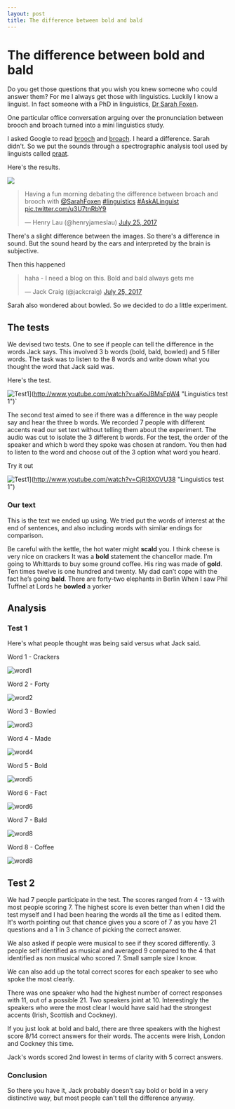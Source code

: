 ```yaml
---
layout: post
title: The difference between bold and bald
---
```


# The difference between bold and bald   

Do you get those questions that you wish you knew someone who could answer them? For me I always get those with linguistics. Luckily I know a linguist. In fact someone with a PhD in linguistics, [Dr Sarah Foxen](https://twitter.com/sarahfoxen). 

One particular office conversation arguing over the pronunciation between brooch and broach turned into a mini linguistics study. 

I asked Google to read [brooch](http://ssl.gstatic.com/dictionary/static/sounds/20160317/brooch--_gb_1.mp3) and [broach](http://ssl.gstatic.com/dictionary/static/sounds/20160317/broach--_gb_1.mp3). I heard a difference. Sarah didn't. So we put the sounds through a spectrographic analysis tool used by linguists called [praat](http://www.fon.hum.uva.nl/praat/). 

Here's the results. 

![](D:\Github\henryjameslau.github.io\_media\praat1.jpg)

<blockquote class="twitter-tweet" data-lang="en"><p lang="en" dir="ltr">Having a fun morning debating the difference between broach and brooch with <a href="https://twitter.com/SarahFoxen?ref_src=twsrc%5Etfw">@SarahFoxen</a> <a href="https://twitter.com/hashtag/linguistics?src=hash&amp;ref_src=twsrc%5Etfw">#linguistics</a> <a href="https://twitter.com/hashtag/AskALinguist?src=hash&amp;ref_src=twsrc%5Etfw">#AskALinguist</a> <a href="https://t.co/u3U7tnRbY9">pic.twitter.com/u3U7tnRbY9</a></p>&mdash; Henry Lau (@henryjameslau) <a href="https://twitter.com/henryjameslau/status/889769220057313280?ref_src=twsrc%5Etfw">July 25, 2017</a></blockquote>
<script async src="//platform.twitter.com/widgets.js" charset="utf-8"></script>

There's a slight difference between the images. So there's a difference in sound. But the sound heard by the ears and interpreted by the brain is subjective. 

Then this happened
<blockquote class="twitter-tweet" data-conversation="none" data-lang="en"><p lang="en" dir="ltr">haha - I need a blog on this. Bold and bald always gets me</p>&mdash; Jack Craig (@jackcraig) <a href="https://twitter.com/jackcraig/status/889771804914581504?ref_src=twsrc%5Etfw">July 25, 2017</a></blockquote>
<script async src="//platform.twitter.com/widgets.js" charset="utf-8"></script>

Sarah also wondered about bowled. So we decided to do a little experiment. 

## The tests

We devised two tests. One to see if people can tell the difference in the words Jack says. This involved 3 b words (bold, bald, bowled) and 5 filler words. The task was to listen to the 8 words and write down what you thought the word that Jack said was. 

Here's the test.

![Test1](http://img.youtube.com/vi/aKoJBMsFpW4/0.jpg)](http://www.youtube.com/watch?v=aKoJBMsFpW4 "Linguistics test 1")`



The second test aimed to see if there was a difference in the way people say and hear the three b words. We recorded 7 people with different accents read our set text without telling them about the experiment. The audio was cut to isolate the 3 different b words. For the test, the order of the speaker and which b word they spoke was chosen at random. You then had to listen to the word and choose out of the 3 option what word you heard.

Try it out 

![Test1](http://img.youtube.com/vi/CjRl3XOVU38/0.jpg)](http://www.youtube.com/watch?v=CjRl3XOVU38 "Linguistics test 1")

### Our text

This is the text we ended up using. We tried put the words of interest at the end of sentences, and also including words with similar endings for comparison. 

Be careful with the kettle, the hot water might **scald** you.
I think cheese is very nice on crackers
It was a **bold** statement the chancellor made.
I’m going to Whittards to buy some ground coffee.
His ring was made of **gold**.
Ten times twelve is one hundred and twenty.
My dad can’t cope with the fact he’s going **bald**.
There are forty-two elephants in Berlin
When I saw Phil Tuffnel at Lords he **bowled** a yorker

## Analysis
### Test 1
Here's what people thought was being said versus what Jack said.

Word 1 - Crackers

![word1](D:\Github\henryjameslau.github.io\_media\word1.png)

Word 2 - Forty

![word2](D:\Github\henryjameslau.github.io\_media\word2.png)

Word 3 - Bowled

![word3](D:\Github\henryjameslau.github.io\_media\word3.png)

Word 4 - Made

![word4](D:\Github\henryjameslau.github.io\_media\word4.png)

Word 5 - Bold

![word5](D:\Github\henryjameslau.github.io\_media\word5.png)

Word 6 - Fact

![word6](D:\Github\henryjameslau.github.io\_media\word6.png)

Word 7 - Bald

![word8](D:\Github\henryjameslau.github.io\_media\word7.png)

Word 8 - Coffee

![word8](D:\Github\henryjameslau.github.io\_media\word8.png)

## Test 2
We had 7 people participate in the test. The scores ranged from 4 - 13 with most people scoring 7. The highest score is even better than when I did the test myself and I had been hearing the words all the time as I edited them. It's worth pointing out that chance gives you a score of 7 as you have 21 questions and a 1 in 3 chance of picking the correct answer. 

We also asked if people were musical to see if they scored differently. 3 people self identified as musical and averaged 9 compared to the 4 that identified as non musical who scored 7. Small sample size I know. 

We can also add up the total correct scores for each speaker to see who spoke the most clearly.

There was one speaker who had the highest number of correct responses with 11, out of a possible 21. Two speakers joint at 10. Interestingly the speakers who were the most clear I would have said had the strongest accents (Irish, Scottish and Cockney). 

If you just look at bold and bald, there are three speakers with the highest score 8/14 correct answers for their words. The accents were Irish, London and Cockney this time. 

Jack's words scored 2nd lowest in terms of clarity with 5 correct answers. 

### Conclusion

So there you have it, Jack probably doesn't say bold or bold in a very distinctive way, but most people can't tell the difference anyway. 
